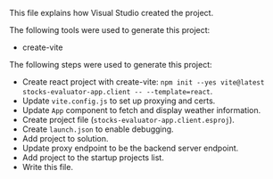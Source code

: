 This file explains how Visual Studio created the project.

The following tools were used to generate this project:
- create-vite

The following steps were used to generate this project:
- Create react project with create-vite: `npm init --yes vite@latest stocks-evaluator-app.client -- --template=react`.
- Update `vite.config.js` to set up proxying and certs.
- Update `App` component to fetch and display weather information.
- Create project file (`stocks-evaluator-app.client.esproj`).
- Create `launch.json` to enable debugging.
- Add project to solution.
- Update proxy endpoint to be the backend server endpoint.
- Add project to the startup projects list.
- Write this file.
